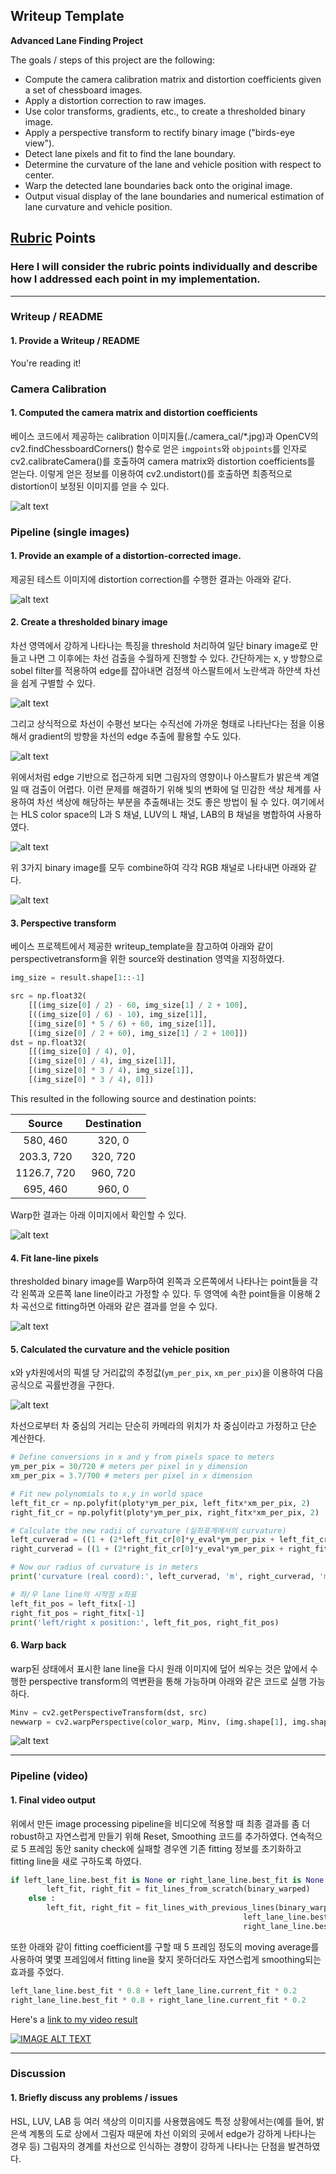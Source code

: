## Writeup Template

**Advanced Lane Finding Project**

The goals / steps of this project are the following:

* Compute the camera calibration matrix and distortion coefficients given a set of chessboard images.
* Apply a distortion correction to raw images.
* Use color transforms, gradients, etc., to create a thresholded binary image.
* Apply a perspective transform to rectify binary image ("birds-eye view").
* Detect lane pixels and fit to find the lane boundary.
* Determine the curvature of the lane and vehicle position with respect to center.
* Warp the detected lane boundaries back onto the original image.
* Output visual display of the lane boundaries and numerical estimation of lane curvature and vehicle position.

[//]: # (Image References)

[image1]: ./output_images/camera_calibration.png "Calibration"
[image2]: ./output_images/corrected_image.png "Correct"
[image3]: ./output_images/grad_xy.png "XY Grad"
[image4]: ./output_images/grad_dir.png "Dir Grad"
[image5]: ./output_images/hls.png "HLS"
[image6]: ./output_images/pipeline_result.png "Pipeline"
[image7]: ./output_images/perspective_transform.png "Perspective"
[image8]: ./output_images/left_right_lane_line.png "Lane Line"
[image9]: ./output_images/curvature.png "Curvature"
[image10]: ./output_images/warp_back.png "Fit Visual"
[image11]: ./output_images/final_result.png "Output"
[video1]: ./project_video_result.mp4 "Video"

## [Rubric](https://review.udacity.com/#!/rubrics/571/view) Points

### Here I will consider the rubric points individually and describe how I addressed each point in my implementation.  

---

### Writeup / README

#### 1. Provide a Writeup / README 

You're reading it!

### Camera Calibration

#### 1. Computed the camera matrix and distortion coefficients

베이스 코드에서 제공하는 calibration 이미지들(./camera_cal/*.jpg)과 OpenCV의 cv2.findChessboardCorners() 함수로 얻은 `imgpoints`와 `objpoints`를 인자로 cv2.calibrateCamera()를 호출하여 camera matrix와 distortion coefficients를 얻는다. 이렇게 얻은 정보를 이용하여 cv2.undistort()를 호출하면 최종적으로 distortion이 보정된 이미지를 얻을 수 있다. 

![alt text][image1]

### Pipeline (single images)

#### 1. Provide an example of a distortion-corrected image.

제공된 테스트 이미지에 distortion correction를 수행한 결과는 아래와 같다. 

![alt text][image2]

#### 2. Create a thresholded binary image

차선 영역에서 강하게 나타나는 특징을 threshold 처리하여 일단 binary image로 만들고 나면 그 이후에는 차선 검출을 수월하게 진행할 수 있다. 간단하게는 x, y 방향으로 sobel filter를 적용하여 edge를 잡아내면 검정색 아스팔트에서 노란색과 하얀색 차선을 쉽게 구별할 수 있다. 

![alt text][image3]

그리고 상식적으로 차선이 수평선 보다는 수직선에 가까운 형태로 나타난다는 점을 이용해서 gradient의 방향을 차선의 edge 추출에 활용할 수도 있다. 

![alt text][image4]

위에서처럼 edge 기반으로 접근하게 되면 그림자의 영향이나 아스팔트가 밝은색 계열일 때 검출이 어렵다. 이런 문제를 해결하기 위해 빛의 변화에 덜 민감한 색상 체계를 사용하여 차선 색상에 해당하는 부분을 추출해내는 것도 좋은 방법이 될 수 있다. 여기에서는 HLS color space의 L과 S 채널, LUV의 L 채널, LAB의 B 채널을 병합하여 사용하였다. 

![alt text][image5]

위 3가지 binary image를 모두 combine하여 각각 RGB 채널로 나타내면 아래와 같다. 

![alt text][image6]

#### 3. Perspective transform

베이스 프로젝트에서 제공한 writeup_template을 참고하여 아래와 같이 perspectivetransform을 위한 source와 destination 영역을 지정하였다.

```python
img_size = result.shape[1::-1]

src = np.float32(
    [[(img_size[0] / 2) - 60, img_size[1] / 2 + 100],
    [((img_size[0] / 6) - 10), img_size[1]],
    [(img_size[0] * 5 / 6) + 60, img_size[1]],
    [(img_size[0] / 2 + 60), img_size[1] / 2 + 100]])
dst = np.float32(
    [[(img_size[0] / 4), 0],
    [(img_size[0] / 4), img_size[1]],
    [(img_size[0] * 3 / 4), img_size[1]],
    [(img_size[0] * 3 / 4), 0]])
```

This resulted in the following source and destination points:

| Source        | Destination   | 
|:-------------:|:-------------:| 
| 580, 460      | 320, 0        | 
| 203.3, 720    | 320, 720      |
| 1126.7, 720   | 960, 720      |
| 695, 460      | 960, 0        |

Warp한 결과는 아래 이미지에서 확인할 수 있다. 

![alt text][image7]

#### 4. Fit lane-line pixels

thresholded binary image를 Warp하여 왼쪽과 오른쪽에서 나타나는 point들을 각각 왼쪽과 오른쪽 lane line이라고 가정할 수 있다. 두 영역에 속한 point들을 이용해 2차 곡선으로 fitting하면 아래와 같은 결과를 얻을 수 있다. 

![alt text][image8]

#### 5. Calculated the curvature and the vehicle position

x와 y차원에서의 픽셀 당 거리값의 추정값(`ym_per_pix`, `xm_per_pix`)을 이용하여 다음 공식으로 곡률반경을 구한다. 

![alt text][image9] 

차선으로부터 차 중심의 거리는 단순히 카메라의 위치가 차 중심이라고 가정하고 단순 계산한다. 

```python
# Define conversions in x and y from pixels space to meters
ym_per_pix = 30/720 # meters per pixel in y dimension
xm_per_pix = 3.7/700 # meters per pixel in x dimension

# Fit new polynomials to x,y in world space
left_fit_cr = np.polyfit(ploty*ym_per_pix, left_fitx*xm_per_pix, 2)
right_fit_cr = np.polyfit(ploty*ym_per_pix, right_fitx*xm_per_pix, 2)

# Calculate the new radii of curvature (실좌표계에서의 curvature)
left_curverad = ((1 + (2*left_fit_cr[0]*y_eval*ym_per_pix + left_fit_cr[1])**2)**1.5) / np.absolute(2*left_fit_cr[0])
right_curverad = ((1 + (2*right_fit_cr[0]*y_eval*ym_per_pix + right_fit_cr[1])**2)**1.5) / np.absolute(2*right_fit_cr[0])

# Now our radius of curvature is in meters
print('curvature (real coord):', left_curverad, 'm', right_curverad, 'm')

# 좌/우 lane line의 시작점 x좌표
left_fit_pos = left_fitx[-1]
right_fit_pos = right_fitx[-1]
print('left/right x position:', left_fit_pos, right_fit_pos)
```

#### 6. Warp back 

warp된 상태에서 표시한 lane line을 다시 원래 이미지에 덮어 씌우는 것은 앞에서 수행한 perspective transform의 역변환을 통해 가능하며 아래와 같은 코드로 실행 가능하다. 

```python
Minv = cv2.getPerspectiveTransform(dst, src)
newwarp = cv2.warpPerspective(color_warp, Minv, (img.shape[1], img.shape[0])) 
```

![alt text][image10]

---

### Pipeline (video)

#### 1. Final video output

위에서 만든 image processing pipeline을 비디오에 적용할 때 최종 결과를 좀 더 robust하고 자연스럽게 만들기 위해 Reset, Smoothing 코드를 추가하였다. 연속적으로 5 프레임 동안 sanity check에 실패할 경우엔 기존 fitting 정보를 초기화하고 fitting line을 새로 구하도록 하였다. 

```python
if left_lane_line.best_fit is None or right_lane_line.best_fit is None:
        left_fit, right_fit = fit_lines_from_scratch(binary_warped)
    else :
        left_fit, right_fit = fit_lines_with_previous_lines(binary_warped, 
                                                    left_lane_line.best_fit, 
                                                    right_lane_line.best_fit)
```

또한 아래와 같이 fitting coefficient를 구할 때 5 프레임 정도의 moving average를 사용하여 몇몇 프레임에서 fitting line을 찾지 못하더라도 자연스럽게 smoothing되는 효과를 주었다. 
```python
left_lane_line.best_fit * 0.8 + left_lane_line.current_fit * 0.2
right_lane_line.best_fit * 0.8 + right_lane_line.current_fit * 0.2
```

Here's a [link to my video result](https://www.youtube.com/watch?v=Sj5GB-UKWRE)
<div align="left">
  <a href="https://www.youtube.com/watch?v=Sj5GB-UKWRE"><img src="https://img.youtube.com/vi/Sj5GB-UKWRE/0.jpg" alt="IMAGE ALT TEXT"></a>
</div>

---

### Discussion

#### 1. Briefly discuss any problems / issues 

HSL, LUV, LAB 등 여러 색상의 이미지를 사용했음에도 특정 상황에서는(예를 들어, 밝은색 계통의 도로 상에서 그림자 때문에 차선 이외의 곳에서 edge가 강하게 나타나는 경우 등) 그림자의 경계를 차선으로 인식하는 경향이 강하게 나타나는 단점을 발견하였다. 
